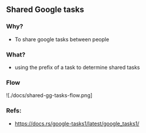 ## Shared Google tasks

### Why?

- To share google tasks between people

### What?

- using the prefix of a task to determine shared tasks

### Flow

![./docs/shared-gg-tasks-flow.png]

### Refs:

- https://docs.rs/google-tasks1/latest/google_tasks1/
